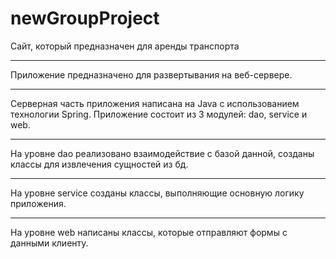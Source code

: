 # newGroupProject
Сайт, который предназначен для аренды транспорта
<hr>
Приложение предназначено для развертывания на веб-сервере.
<hr>
Серверная часть приложения написана на Java с использованием технологии Spring. Приложение состоит из 3 модулей: dao, service и web.
<hr>
На уровне dao реализовано взаимодействие с базой данной, созданы классы для извлечения сущностей из бд.
<hr>
На уровне service созданы классы, выполняющие основную логику приложения.
<hr>
На уровне web написаны классы, которые отправляют формы с данными клиенту.
